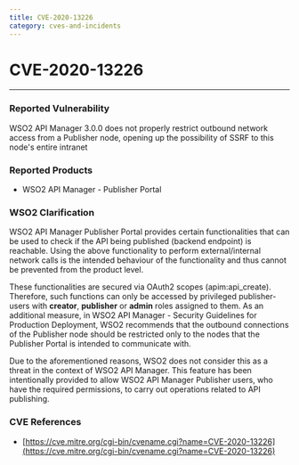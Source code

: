 ```yaml
---
title: CVE-2020-13226
category: cves-and-incidents
---
```


# CVE-2020-13226
---

### Reported Vulnerability
WSO2 API Manager 3.0.0 does not properly restrict outbound network access from a Publisher node, opening up the possibility of SSRF to this node's entire intranet


### Reported Products
* WSO2 API Manager - Publisher Portal


### WSO2 Clarification
WSO2 API Manager Publisher Portal provides certain functionalities that can be used to check if the API being published (backend endpoint) is reachable. Using the above functionality to perform external/internal network calls is the intended behaviour of the functionality and thus cannot be prevented from the product level.

These functionalities are secured via OAuth2 scopes (apim:api_create). Therefore, such functions can only be accessed by privileged publisher-users with **creator**, **publisher** or **admin** roles assigned to them. As an additional measure, in WSO2 API Manager - Security Guidelines for Production Deployment, WSO2 recommends that the outbound connections of the Publisher node should be restricted only to the nodes that the Publisher Portal is intended to communicate with.

Due to the aforementioned reasons, WSO2 does not consider this as a threat in the context of WSO2 API Manager. This feature has been intentionally provided to allow WSO2 API Manager Publisher users, who have the required permissions, to carry out operations related to API publishing.


### CVE References
* [https://cve.mitre.org/cgi-bin/cvename.cgi?name=CVE-2020-13226](https://cve.mitre.org/cgi-bin/cvename.cgi?name=CVE-2020-13226)